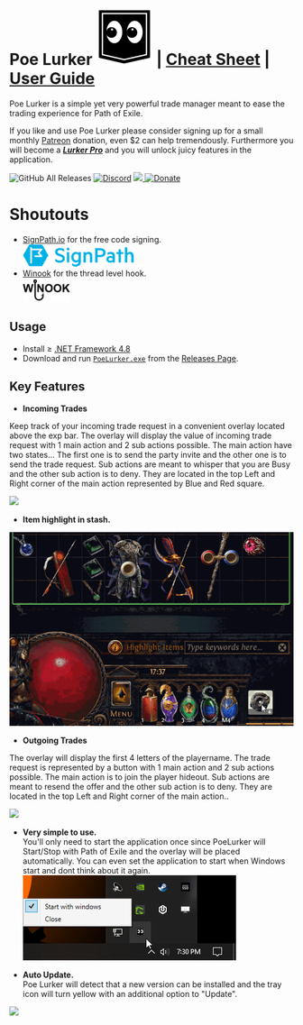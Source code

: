 # Poe Lurker <img src="LurkerIcon.png" width="100" height="100" />   |  [Cheat Sheet](assets/CheatSheet.md) | [User Guide](https://docs.google.com/presentation/d/1XhaSSNAFGxzouc5amzAW8c_6ifToNjnsQq5UmNgLXoo/present)
Poe Lurker is a simple yet very powerful trade manager meant to ease the trading experience for Path of Exile. 

If you like and use Poe Lurker please consider signing up for a small monthly [Patreon](https://www.patreon.com/poelurker) donation, even $2 can help tremendously. Furthermore you will become a [***Lurker Pro***](https://docs.google.com/presentation/d/1XhaSSNAFGxzouc5amzAW8c_6ifToNjnsQq5UmNgLXoo/present?slide=id.g71a37414b7_1_0) and you will unlock juicy features in the application.

![GitHub All Releases](https://img.shields.io/github/downloads/C1rdec/Poe-Lurker/total?color=Blue&label=Official%20Lurker&style=for-the-badge) [![Discord](https://img.shields.io/discord/663088791539679244?style=for-the-badge)](https://discord.gg/hQERv7K) <a href="https://www.patreon.com/poelurker"><img src="https://img.shields.io/endpoint.svg?url=https%3A%2F%2Fshieldsio-patreon.herokuapp.com%2FPoeLurker&style=for-the-badge" /> </a> [![Donate](https://img.shields.io/badge/Donate-PayPal-green.svg?style=for-the-badge)](https://www.paypal.com/cgi-bin/webscr?cmd=_donations&business=WEYTVSDNTB8GY&currency_code=CAD&source=url)

# Shoutouts
* [SignPath.io](https://signpath.io/) for the free code signing.<br />
<a href="https://signpath.io/" target="_blank"><img src="./assets/signpath_logo.png"></a>
* [Winook](https://github.com/macote/Winook) for the thread level hook.<br />
<a href="https://github.com/macote/Winook" target="_blank"><img height="42" src="./assets/WinookLogo.png"></a>

## Usage
- Install ≥ [.NET Framework 4.8](https://dotnet.microsoft.com/download/dotnet-framework)
- Download and run [`PoeLurker.exe`](https://github.com/C1rdec/Poe-Lurker/releases/latest/download/PoeLurker.exe) from the [Releases Page](https://github.com/C1rdec/PoeLurker/releases).

## Key Features

- **Incoming Trades**

Keep track of your incoming trade request in a convenient overlay located above the exp bar.
The overlay will display the value of incoming trade request with 1 main action and 2 sub actions possible.
The main action have two states... The first one is to send the party invite and the other one is to send the trade request. Sub actions are meant to whisper that you are Busy and the other sub action is to deny. They are located in the top Left and Right corner of the main action represented by Blue and Red square.

![](assets/Incoming.gif)

- **Item highlight in stash.**

![](assets/StashTab.gif)

- **Outgoing Trades**

The overlay will display the first 4 letters of the playername. The trade request is represented by a button with 1 main action and 2 sub actions possible. The main action is to join the player hideout. Sub actions are meant to resend the offer and the other sub action is to deny. They are located in the top Left and Right corner of the main action..

![](assets/Outgoing.gif)

- **Very simple to use.**  
You'll only need to start the application once since PoeLurker will Start/Stop with Path of Exile and the overlay will be placed automatically. You can even set the application to start when Windows start and dont think about it again. ![](SystemTray.png)

- **Auto Update.**  
Poe Lurker will detect that a new version can be installed and the tray icon will turn yellow with an additional option to "Update".

![](https://i.imgur.com/MFDMsku.png)
